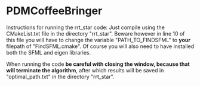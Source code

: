 # PDMCoffeeBringer

Instructions for running the rrt_star code:
Just compile using the CMakeList.txt file in the directory "rrt_star".
Beware however in line 10 of this file you will have to change the variable "PATH_TO_FINDSFML" to **your** filepath of "FindSFML.cmake". Of course you will also need to have installed both the SFML and eigen libraries.

When running the code **be careful with closing the window, because that will terminate the algorithm**, after which results will be saved in "optimal_path.txt" in the directory "rrt_star".
